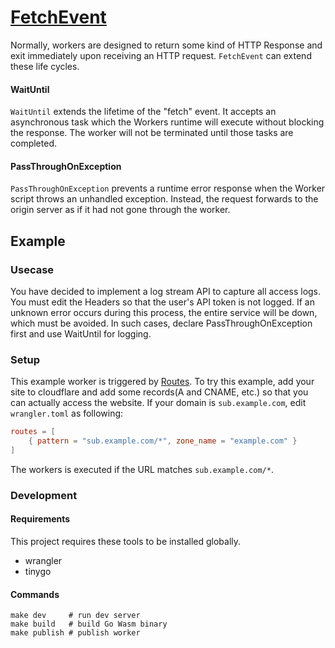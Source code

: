 # [FetchEvent](https://developers.cloudflare.com/workers/runtime-apis/fetch-event/)

Normally, workers are designed to return some kind of HTTP Response and exit immediately upon receiving an HTTP request. `FetchEvent` can extend these life cycles.

#### WaitUntil

`WaitUntil` extends the lifetime of the "fetch" event. It accepts an asynchronous task which the Workers runtime will execute without blocking the response. The worker will not be terminated until those tasks are completed.

#### PassThroughOnException

`PassThroughOnException` prevents a runtime error response when the Worker script throws an unhandled exception. Instead, the request forwards to the origin server as if it had not gone through the worker.

## Example

### Usecase

You have decided to implement a log stream API to capture all access logs. You must edit the Headers so that the user's API token is not logged. If an unknown error occurs during this process, the entire service will be down, which must be avoided.
In such cases, declare PassThroughOnException first and use WaitUntil for logging.

### Setup

This example worker is triggered by [Routes](https://developers.cloudflare.com/workers/platform/triggers/routes/). To try this example, add your site to cloudflare and add some records(A and CNAME, etc.) so that you can actually access the website.
If your domain is `sub.example.com`, edit `wrangler.toml` as following:

```toml
routes = [
    { pattern = "sub.example.com/*", zone_name = "example.com" }
]
```

The workers is executed if the URL matches `sub.example.com/*`.

### Development

#### Requirements

This project requires these tools to be installed globally.

* wrangler
* tinygo

#### Commands

```
make dev     # run dev server
make build   # build Go Wasm binary
make publish # publish worker
```